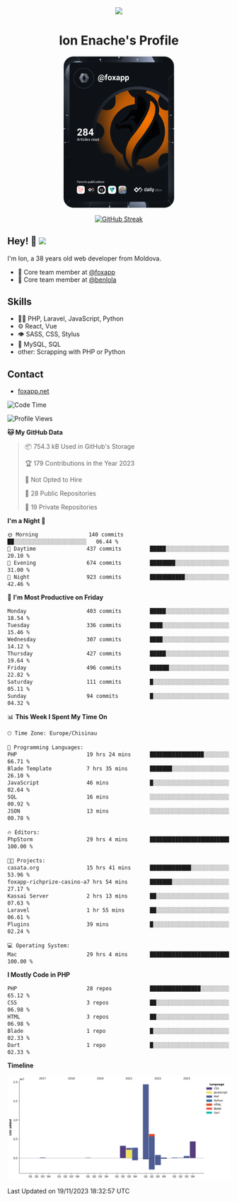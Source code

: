 <div id="header" align="center">
  <img src="https://media.giphy.com/media/M9gbBd9nbDrOTu1Mqx/giphy.gif" width="100"/>
	<h1>Ion Enache's Profile</h1>
</div>
<div align="center">
	<a href="https://app.daily.dev/foxapp"><img src="https://github.com/foxapp/foxapp/blob/master/devcard.svg" width="250" alt="Ion Enache's Dev Card"/></a>
</div>


<div align="center">
	
[![GitHub Streak](http://github-readme-streak-stats.herokuapp.com?user=foxapp&hide_border=true&date_format=M%20j%5B%2C%20Y%5D)](https://git.io/streak-stats)
	
</div>


## Hey! 👋 <img src="https://media.giphy.com/media/hvRJCLFzcasrR4ia7z/giphy.gif" width="30px"/>
I'm Ion, a 38 years old web developer from Moldova.


- 👥 Core team member at [@foxapp](https://github.com/foxapp)
- 👥 Core team member at [@benlola](https://github.com/benlola)

## Skills
- 👨‍💻 PHP, Laravel, JavaScript, Python
- ⚙️ React, Vue
- 👁️ SASS, CSS, Stylus
- 💽 MySQL, SQL
- other: Scrapping with PHP or Python

## Contact
- [foxapp.net](https://www.foxapp.net)

<!--START_SECTION:waka-->
![Code Time](http://img.shields.io/badge/Code%20Time-1%2C577%20hrs%2017%20mins-blue)

![Profile Views](http://img.shields.io/badge/Profile%20Views-0-blue)

**🐱 My GitHub Data** 

> 📦 754.3 kB Used in GitHub's Storage 
 > 
> 🏆 179 Contributions in the Year 2023
 > 
> 🚫 Not Opted to Hire
 > 
> 📜 28 Public Repositories 
 > 
> 🔑 19 Private Repositories 
 > 
**I'm a Night 🦉** 

```text
🌞 Morning                140 commits         ██░░░░░░░░░░░░░░░░░░░░░░░   06.44 % 
🌆 Daytime                437 commits         █████░░░░░░░░░░░░░░░░░░░░   20.10 % 
🌃 Evening                674 commits         ████████░░░░░░░░░░░░░░░░░   31.00 % 
🌙 Night                  923 commits         ███████████░░░░░░░░░░░░░░   42.46 % 
```
📅 **I'm Most Productive on Friday** 

```text
Monday                   403 commits         █████░░░░░░░░░░░░░░░░░░░░   18.54 % 
Tuesday                  336 commits         ████░░░░░░░░░░░░░░░░░░░░░   15.46 % 
Wednesday                307 commits         ████░░░░░░░░░░░░░░░░░░░░░   14.12 % 
Thursday                 427 commits         █████░░░░░░░░░░░░░░░░░░░░   19.64 % 
Friday                   496 commits         ██████░░░░░░░░░░░░░░░░░░░   22.82 % 
Saturday                 111 commits         █░░░░░░░░░░░░░░░░░░░░░░░░   05.11 % 
Sunday                   94 commits          █░░░░░░░░░░░░░░░░░░░░░░░░   04.32 % 
```


📊 **This Week I Spent My Time On** 

```text
🕑︎ Time Zone: Europe/Chisinau

💬 Programming Languages: 
PHP                      19 hrs 24 mins      █████████████████░░░░░░░░   66.71 % 
Blade Template           7 hrs 35 mins       ███████░░░░░░░░░░░░░░░░░░   26.10 % 
JavaScript               46 mins             █░░░░░░░░░░░░░░░░░░░░░░░░   02.64 % 
SQL                      16 mins             ░░░░░░░░░░░░░░░░░░░░░░░░░   00.92 % 
JSON                     13 mins             ░░░░░░░░░░░░░░░░░░░░░░░░░   00.78 % 

🔥 Editors: 
PhpStorm                 29 hrs 4 mins       █████████████████████████   100.00 % 

🐱‍💻 Projects: 
casata.org               15 hrs 41 mins      █████████████░░░░░░░░░░░░   53.96 % 
foxapp-richprize-casino-a7 hrs 54 mins       ███████░░░░░░░░░░░░░░░░░░   27.17 % 
Kassai Server            2 hrs 13 mins       ██░░░░░░░░░░░░░░░░░░░░░░░   07.63 % 
Laravel                  1 hr 55 mins        ██░░░░░░░░░░░░░░░░░░░░░░░   06.61 % 
Plugins                  39 mins             █░░░░░░░░░░░░░░░░░░░░░░░░   02.24 % 

💻 Operating System: 
Mac                      29 hrs 4 mins       █████████████████████████   100.00 % 
```

**I Mostly Code in PHP** 

```text
PHP                      28 repos            ████████████████░░░░░░░░░   65.12 % 
CSS                      3 repos             ██░░░░░░░░░░░░░░░░░░░░░░░   06.98 % 
HTML                     3 repos             ██░░░░░░░░░░░░░░░░░░░░░░░   06.98 % 
Blade                    1 repo              █░░░░░░░░░░░░░░░░░░░░░░░░   02.33 % 
Dart                     1 repo              █░░░░░░░░░░░░░░░░░░░░░░░░   02.33 % 
```



**Timeline**

![Lines of Code chart](https://raw.githubusercontent.com/foxapp/foxapp/master/assets/bar_graph.png)


 Last Updated on 19/11/2023 18:32:57 UTC
<!--END_SECTION:waka-->
